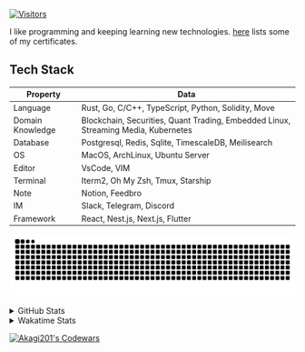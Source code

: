 <!-- markdownlint-disable MD041 MD010 MD033 -->
[![Visitors](https://api.visitorbadge.io/api/daily?path=Akagi201%2FAkagi201&label=Visitors%20Today&countColor=%2337d67a)](https://visitorbadge.io/status?path=Akagi201%2FAkagi201)

I like programming and keeping learning new technologies. [here](https://github.com/Akagi201/blockchain) lists some of my certificates.

## Tech Stack

| Property         	| Data                                                                               	|
|------------------	|------------------------------------------------------------------------------------	|
| Language         	| Rust, Go, C/C++, TypeScript, Python, Solidity, Move                                 |
| Domain Knowledge 	| Blockchain, Securities, Quant Trading, Embedded Linux, Streaming Media, Kubernetes 	|
| Database         	| Postgresql, Redis, Sqlite, TimescaleDB, Meilisearch                                 |
| OS               	| MacOS, ArchLinux, Ubuntu Server                                                     |
| Editor           	| VsCode, VIM                                                                        	|
| Terminal          | Iterm2, Oh My Zsh, Tmux, Starship                                                   |
| Note             	| Notion, Feedbro                                                                    	|
| IM               	| Slack, Telegram, Discord                                                            |
| Framework         | React, Nest.js, Next.js, Flutter                                                   	|

[![github contribution grid snake animation](https://raw.githubusercontent.com/Akagi201/Akagi201/output/github-contribution-grid-snake.svg#gh-light-mode-only)](https://github.com/Akagi201)

<details>
<summary>GitHub Stats</summary>
  <a href="https://github.com/Akagi201"><img alt="Profile Detail" src="https://raw.githubusercontent.com/Akagi201/Akagi201/master/profile-summary-card-output/dracula/0-profile-details.svg" /></a>
  <a href="https://github.com/Akagi201"><img alt="Github Stats" src="https://raw.githubusercontent.com/Akagi201/Akagi201/master/profile-summary-card-output/dracula/3-stats.svg" /></a>
  <a href="https://github.com/Akagi201"><img alt="Lang By Commits" src="https://raw.githubusercontent.com/Akagi201/Akagi201/master/profile-summary-card-output/dracula/2-most-commit-language.svg" /></a>
</details>

<details>
<summary>Wakatime Stats</summary>
<br>

<!--START_SECTION:waka-->
![Code Time](http://img.shields.io/badge/Code%20Time-691%20hrs%2040%20mins-blue)

**I'm a Night 🦉** 

```text
🌞 Morning       27 commits       █░░░░░░░░░░░░░░░░░░░░░░░░   07.05 % 
🌆 Daytime      102 commits       ██████░░░░░░░░░░░░░░░░░░░   26.63 % 
🌃 Evening      174 commits       ███████████░░░░░░░░░░░░░░   45.43 % 
🌙 Night         80 commits       █████░░░░░░░░░░░░░░░░░░░░   20.89 % 

```
📅 **I'm Most Productive on Tuesday** 

```text
Monday          55 commits       ███░░░░░░░░░░░░░░░░░░░░░░   14.36 % 
Tuesday         73 commits       ████░░░░░░░░░░░░░░░░░░░░░   19.06 % 
Wednesday       43 commits       ██░░░░░░░░░░░░░░░░░░░░░░░   11.23 % 
Thursday        48 commits       ███░░░░░░░░░░░░░░░░░░░░░░   12.53 % 
Friday          67 commits       ████░░░░░░░░░░░░░░░░░░░░░   17.49 % 
Saturday        52 commits       ███░░░░░░░░░░░░░░░░░░░░░░   13.58 % 
Sunday          45 commits       ███░░░░░░░░░░░░░░░░░░░░░░   11.75 % 

```


📊 **This Week I Spent My Time On** 

```text
⌚︎ Time Zone: Asia/Shanghai

💬 Programming Languages: 
Rust                     16 hrs 41 mins      ████████████████░░░░░░░░░   65.74 % 
sh                       5 hrs 51 mins       █████░░░░░░░░░░░░░░░░░░░░   23.09 % 
YAML                     1 hr 9 mins         █░░░░░░░░░░░░░░░░░░░░░░░░   04.56 % 
Markdown                 37 mins             ░░░░░░░░░░░░░░░░░░░░░░░░░   02.44 % 
TOML                     30 mins             ░░░░░░░░░░░░░░░░░░░░░░░░░   02.00 % 

🔥 Editors: 
VS Code                  19 hrs 23 mins      ███████████████████░░░░░░   76.44 % 
Zsh                      5 hrs 51 mins       █████░░░░░░░░░░░░░░░░░░░░   23.09 % 
Zoom                     7 mins              ░░░░░░░░░░░░░░░░░░░░░░░░░   00.47 % 

💻 Operating System: 
Mac                      24 hrs 50 mins      ████████████████████████░   97.88 % 
Linux                    25 mins             ░░░░░░░░░░░░░░░░░░░░░░░░░   01.65 % 
Unknown OS               7 mins              ░░░░░░░░░░░░░░░░░░░░░░░░░   00.47 % 

```

**I Mostly Code in Go** 

```text
Go                       33 repos            ██████████░░░░░░░░░░░░░░░   41.25 % 
Rust                     18 repos            █████░░░░░░░░░░░░░░░░░░░░   22.50 % 
TypeScript               11 repos            ███░░░░░░░░░░░░░░░░░░░░░░   13.75 % 
JavaScript               7 repos             ██░░░░░░░░░░░░░░░░░░░░░░░   08.75 % 
Python                   2 repos             ░░░░░░░░░░░░░░░░░░░░░░░░░   02.50 % 

```



 Last Updated on 11/02/2023 15:34:27 UTC
<!--END_SECTION:waka-->

</details>

<a href="https://www.codewars.com/users/Akagi201"><img alt="Akagi201's Codewars" src="https://www.codewars.com/users/Akagi201/badges/small"></a>
